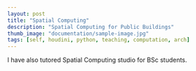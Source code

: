 ```yaml
---
layout: post
title: "Spatial Computing"
description: "Spatial Computing for Public Buildings"
thumb_image: "documentation/sample-image.jpg"
tags: [self, houdini, python, teaching, computation, arch]
---
```


I have also tutored Spatial Computing studio for BSc students. 